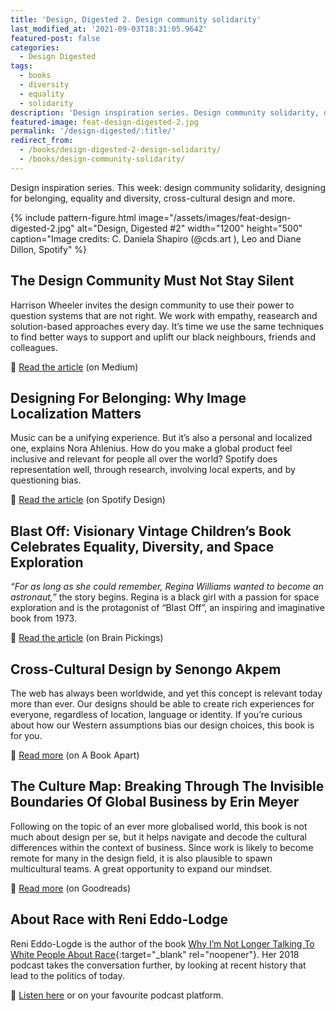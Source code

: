 ```yaml
---
title: 'Design, Digested 2. Design community solidarity'
last_modified_at: '2021-09-03T18:31:05.964Z'
featured-post: false
categories:
  - Design Digested
tags:
  - books
  - diversity
  - equality
  - solidarity
description: 'Design inspiration series. Design community solidarity, designing for belonging, equality and diversity, cross-cultural design and more.'
featured-image: feat-design-digested-2.jpg
permalink: '/design-digested/:title/'
redirect_from:
  - /books/design-digested-2-design-solidarity/
  - /books/design-community-solidarity/
---
```

<p class="lead">Design inspiration series. This week: design community solidarity, designing for belonging, equality and diversity, cross-cultural design and more.</p>

<!--more-->

{% include pattern-figure.html image="/assets/images/feat-design-digested-2.jpg" alt="Design, Digested #2" width="1200" height="500" caption="Image credits: C. Daniela Shapiro (@cds.art ), Leo and Diane Dillon, Spotify" %}

## The Design Community Must Not Stay Silent

Harrison Wheeler invites the design community to use their power to question systems that are not right. We work with empathy, reasearch and solution-based approaches every day. It’s time we use the same techniques to find better ways to support and uplift our black neighbours, friends and colleagues.

<p class="detached">🔗 <a href="https://uxdesign.cc/the-design-community-must-not-stay-silent-10a4acb0acfb" target="_blank" rel="noopener">Read the article</a> (on Medium)</p>

## Designing For Belonging: Why Image Localization Matters

Music can be a unifying experience. But it’s also a personal and localized one, explains Nora Ahlenius. How do you make a global product feel inclusive and relevant for people all over the world? Spotify does representation well, through research, involving local experts, and by questioning bias.

<p class="detached">🔗 <a href="https://spotify.design/article/designing-for-belonging-why-image-localization-matters" target="_blank" rel="noopener">Read the article</a> (on Spotify Design)</p>

## Blast Off: Visionary Vintage Children’s Book Celebrates Equality, Diversity, and Space Exploration

_“For as long as she could remember, Regina Williams wanted to become an astronaut,”_ the story begins. Regina is a black girl with a passion for space exploration and is the protagonist of “Blast Off”, an inspiring and imaginative book from 1973.  

<p class="detached">🔗 <a href="https://www.brainpickings.org/2014/05/08/blast-off/" target="_blank" rel="noopener">Read the article</a> (on Brain Pickings)</p>

## Cross-Cultural Design by Senongo Akpem

The web has always been worldwide, and yet this concept is relevant today more than ever. Our designs should be able to create rich experiences for everyone, regardless of location, language or identity.  If you’re curious about how our Western assumptions bias our design choices, this book is for you.

<p class="detached">🔗 <a href="https://abookapart.com/products/cross-cultural-design" target="_blank" rel="noopener">Read more</a> (on A Book Apart)</p>

## The Culture Map: Breaking Through The Invisible Boundaries Of Global Business by Erin Meyer

Following on the topic of an ever more globalised world, this book is not much about design per se, but it helps navigate and decode the cultural differences within the context of business. Since work is likely to become remote for many in the design field, it is also plausible to spawn multicultural teams. A great opportunity to expand our mindset.

<p class="detached">🔗 <a href="https://www.goodreads.com/book/show/22085568-the-culture-map" target="_blank" rel="noopener">Read more</a> (on Goodreads)</p>

## About Race with Reni Eddo-Lodge

Reni Eddo-Logde is the author of the book [Why I’m Not Longer Talking To White People About Race](http://renieddolodge.co.uk/books/){:target="_blank" rel="noopener"}. Her 2018 podcast takes the conversation further, by looking at recent history that lead to the politics of today.

<p class="detached">🔗 <a href="https://www.aboutracepodcast.com/" target="_blank" rel="noopener">Listen here</a> or on your favourite podcast platform.</p>
